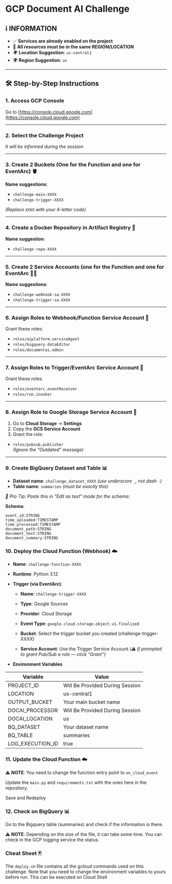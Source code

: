 # GCP Document AI Challenge

## ℹ️ INFORMATION

- ✅ **Services are already enabled on the project**
- 📍 **All resources must be in the same REGION/LOCATION**
- 🌍 **Location Suggestion**: `us-central1`
- 🌍 **Region Suggestion**: `us`

---

## 🛠️ Step-by-Step Instructions

### 1. Access GCP Console  
Go to [https://console.cloud.google.com](https://console.cloud.google.com)

---

### 2. Select the Challenge Project  
_It will be informed during the session_

---

### 3. Create 2 Buckets (One for the Function and one for EventArc) 🪣

**Name suggestions**:  
- `challenge-main-XXXX`  
- `challenge-trigger-XXXX`  

_(Replace `XXXX` with your 4-letter code)_

---

### 4. Create a Docker Repository in Artifact Registry 🐳 

**Name suggestion**:  
- `challenge-repo-XXXX`

---

### 5. Create 2 Service Accounts (one for the Function and one for EventArc 🧑‍💻 

**Name suggestions**:  
- `challenge-webhook-sa-XXXX`  
- `challenge-trigger-sa-XXXX`

---

### 6. Assign Roles to Webhook/Function Service Account 🔐

Grant these roles:

- `roles/aiplatform.serviceAgent`
- `roles/bigquery.dataEditor`
- `roles/documentai.admin`

---

### 7. Assign Roles to Trigger/EventArc Service Account 🔐

Grant these roles:

- `roles/eventarc.eventReceiver`
- `roles/run.invoker`

---

### 8. Assign Role to Google Storage Service Account 🔐

1. Go to **Cloud Storage** → **Settings**
2. Copy the **GCS Service Account**
3. Grant the role:

- `roles/pubsub.publisher`  
  _(Ignore the “Outdated” message)_

---

### 9. Create BigQuery Dataset and Table 📊 

- **Dataset name**: `challenge_dataset_XXXX` _(use underscore `_`, not dash `-`)_
- **Table name**: `summaries` _(must be exactly this)_

_🧠 Pro Tip: Paste this in "Edit as text" mode for the schema:_

**Schema**:
```text
event_id:STRING  
time_uploaded:TIMESTAMP  
time_processed:TIMESTAMP  
document_path:STRING  
document_text:STRING  
document_summary:STRING
```

### 10. Deploy the Cloud Function (Webhook) ☁️

-	**Name**: `challenge-function-XXXX`
-	**Runtime**: Python 3.12
- **Trigger (via EventArc)**:

  * **Name**: `challenge-trigger-XXXX`

  * **Type**: Google Sources

  * **Provider**: Cloud Storage

  * **Event Type**: `google.cloud.storage.object.v1.finalized`

  * **Bucket**: Select the trigger bucket you created (challenge-trigger-XXXX)

  * **Service Account**: Use the Trigger Service Account _(⚠️ If prompted to grant Pub/Sub a role — click “Grant”)_
- **Environment Variables**

| **Variable** | **Value** |
|---|---| 
| PROJECT_ID | Will Be Provided During Session |
| LOCATION | us-central1 |
| OUTPUT_BUCKET | Your main bucket name |
| DOCAI_PROCESSOR | Will Be Provided During Session |
| DOCAI_LOCATION | us |
| BQ_DATASET | Your dataset name |
| BQ_TABLE | summaries |
| LOG_EXECUTION_ID | true |

### 11. Update the Cloud Function ☁️

⚠️ **NOTE**: You need to change the function entry point to `on_cloud_event`

Update the `main.py` and `requirements.txt` with the ones here in the repository.

Save and Redeploy


### 12. Check on BigQuery 📊

Go to the Bigquery table (summaries) and check if the information is there.

⚠️ **NOTE**: Depending on the size of the file, it can take some time. You can check in the GCP logging service the status.

### Cheat Sheet 🃏

The `deploy.sh` file contains all the gcloud commands used on this challenge. Note that you need to change the environment variables to yours before run. This can be executed on Cloud Shell 
